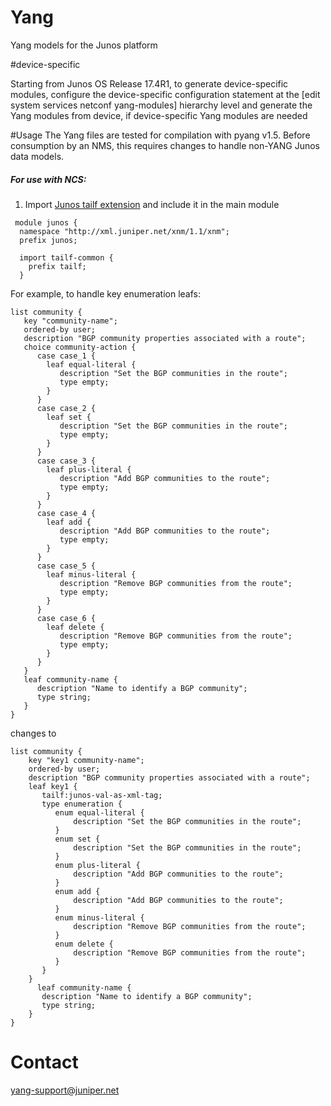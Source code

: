 # Yang
Yang models for the Junos platform

#device-specific

Starting from Junos OS Release 17.4R1, to generate device-specific modules, configure the device-specific configuration statement at the [edit system services netconf yang-modules] hierarchy level and generate the Yang modules from device, if device-specific Yang modules are needed

#Usage
The Yang files are tested for compilation with pyang v1.5. Before consumption by an NMS, this requires changes to handle non-YANG Junos data models.

##### For use with NCS:
1. Import [Junos tailf extension](https://github.com/tail-f-systems/JNC/blob/master/examples/2-junos/tailf-common.yang) and include it in the main module
```
 module junos {
  namespace "http://xml.juniper.net/xnm/1.1/xnm";
  prefix junos;

  import tailf-common {
    prefix tailf;
  }
```

For example, to handle key enumeration leafs:

```
list community {
   key "community-name";
   ordered-by user;
   description "BGP community properties associated with a route";
   choice community-action {
      case case_1 {
        leaf equal-literal {
           description "Set the BGP communities in the route";
           type empty;
        }
      }
      case case_2 {
        leaf set {
           description "Set the BGP communities in the route";
           type empty;
        }
      }
      case case_3 {
        leaf plus-literal {
           description "Add BGP communities to the route";
           type empty;
        }
      }
      case case_4 {
        leaf add {
           description "Add BGP communities to the route";
           type empty;
        }
      }
      case case_5 {
        leaf minus-literal {
           description "Remove BGP communities from the route";
           type empty;
        }
      }
      case case_6 {
        leaf delete {
           description "Remove BGP communities from the route";
           type empty;
        }
      }
   }
   leaf community-name {
      description "Name to identify a BGP community";
      type string;
   }
}
```

changes to

```
list community {
    key "key1 community-name";
    ordered-by user;
    description "BGP community properties associated with a route";
    leaf key1 {
       tailf:junos-val-as-xml-tag;
       type enumeration {
          enum equal-literal {
              description "Set the BGP communities in the route";
          }
          enum set {
              description "Set the BGP communities in the route";
          }
          enum plus-literal {
              description "Add BGP communities to the route";
          }
          enum add {
              description "Add BGP communities to the route";
          }
          enum minus-literal {
              description "Remove BGP communities from the route";
          }
          enum delete {
              description "Remove BGP communities from the route";
          }
       }
    }
	  leaf community-name {
       description "Name to identify a BGP community";
       type string;
    }
}
```


# Contact
yang-support@juniper.net
